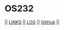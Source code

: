 # OS232

|| [LINKS](LINKS/) || [LOG](TXT/mylog.txt) || [GitHub](https://github.com/alifbintang1/os232/) ||
